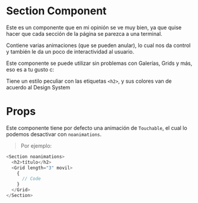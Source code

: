 # Section Component

Este es un componente que en mi opinión se ve muy bien, ya que quise hacer que cada sección de la página se parezca a una terminal.

Contiene varias animaciones (que se pueden anular), lo cual nos da control y también le da un poco de interactividad al usuario.

Este componente se puede utilizar sin problemas con Galerías, Grids y más, eso es a tu gusto c:

Tiene un estilo peculiar con las etiquetas `<h2>`, y sus colores van de acuerdo al Design System

# Props

Este componente tiene por defecto una animación de `Touchable`, el cual lo podemos desactivar con `noanimations`.

> Por ejemplo:

```js
<Section noanimations>
  <h2>título</h2>
  <Grid length="3" movil>
    {
      // Code
    }
  </Grid>
</Section>
```
